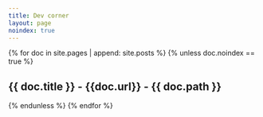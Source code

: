 ```yaml
---
title: Dev corner
layout: page
noindex: true
---
```


{% for doc in site.pages | append: site.posts %}
{% unless doc.noindex == true %}
  <h2>{{ doc.title }} - {{doc.url}} - {{ doc.path }}</h2>
{% endunless %}
{% endfor %}